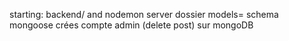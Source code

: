starting: backend/ and nodemon server
dossier models= schema mongoose crées
compte admin (delete post) sur mongoDB
